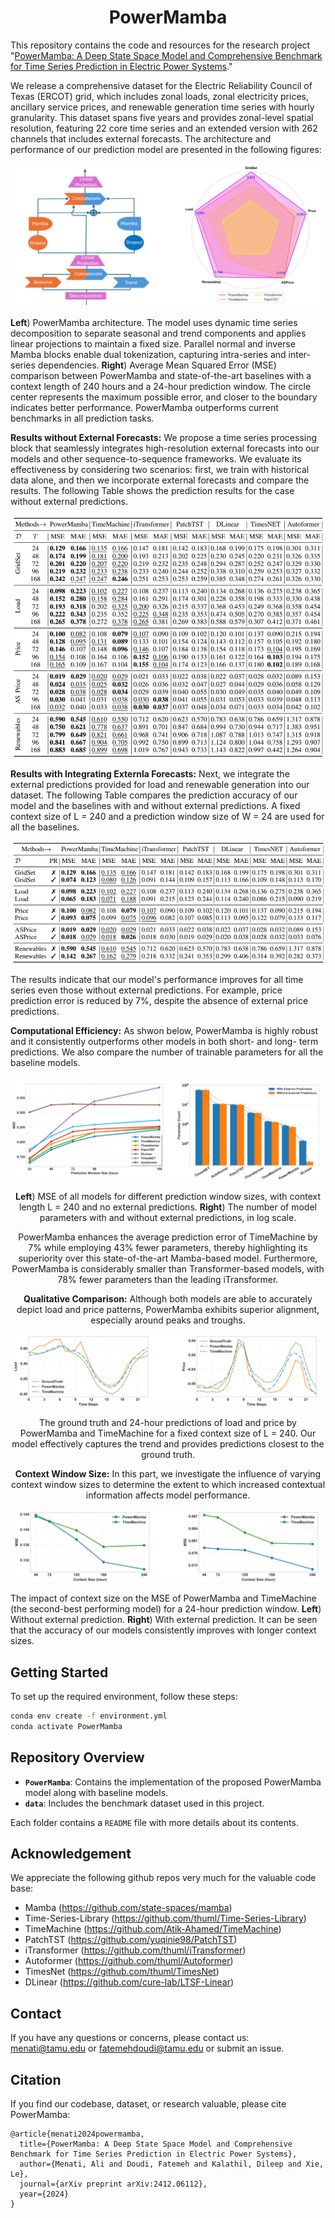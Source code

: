 # <center>PowerMamba</center>

This repository contains the code and resources for the research project "[PowerMamba: A Deep State Space Model and Comprehensive Benchmark for Time Series Prediction in Electric Power Systems](https://arxiv.org/abs/2412.06112)."

We release a comprehensive dataset for the Electric Reliability Council of Texas (ERCOT) grid, which includes zonal loads, zonal electricity prices, ancillary service prices, and renewable generation time series with hourly granularity. This dataset spans five years and provides zonal-level spatial resolution, featuring 22 core time series and an extended version with 262 channels that includes external forecasts. The architecture and performance of our prediction model are presented in the following figures:

<div style="text-align: center;">
    <img src="pics/PowerMamba_arc.png" alt="PowerMamba Model">
</div>

**Left**) PowerMamba architecture. The model uses dynamic time series
decomposition to separate seasonal and trend components and
applies linear projections to maintain a fixed size. Parallel
normal and inverse Mamba blocks enable dual tokenization,
capturing intra-series and inter-series dependencies. **Right**) Average Mean Squared Error (MSE) comparison
between PowerMamba and state-of-the-art baselines with a
context length of 240 hours and a 24-hour prediction window.
The circle center represents the maximum possible error, and
closer to the boundary indicates better performance. PowerMamba outperforms current benchmarks in all prediction tasks. 



**Results without External Forecasts:** We propose a time series processing block that seamlessly integrates high-resolution external forecasts into our models and other sequence-to-sequence frameworks. We evaluate its effectiveness by considering two scenarios: first, we train with historical data alone, and then we incorporate external forecasts and compare the results. The following Table shows the prediction results for the case without external predictions.

<img src="pics/without_pred.png" alt="Prediction results without external forecasts">


**Results with Integrating Externla Forecasts:** Next, we integrate the external predictions provided for load and renewable generation into our dataset. The following Table compares the prediction accuracy of our model and the baselines with and without external predictions. A fixed context size of L = 240 and a prediction window size of W = 24 are used for all the baselines.

<img src="pics/with_pred.png" alt="Comparing prediction results with and without external forecasts">


The results indicate that our model's performance improves for all time series even those without external predictions. For example, price
prediction error is reduced by 7%, despite the absence of external price predictions.




**Computational Efficiency:** As shwon below, PowerMamba is highly robust and it consistently outperforms other models in both short- and long-
term predictions. We also compare the number of trainable parameters for all the baseline models.

<div style="text-align: center; margin-top: 20px;">
    <img src="pics/parameters.png" alt="at">
    
**Left**) MSE of all models for different prediction window
sizes, with context length L = 240 and no external predictions. **Right**) The number of model parameters with and without
external predictions, in log scale.

PowerMamba enhances the average prediction error of TimeMachine by 7% while employing 43% fewer parameters,
thereby highlighting its superiority over this state-of-the-art
Mamba-based model. Furthermore, PowerMamba is considerably smaller than Transformer-based models, with 78% fewer
parameters than the leading iTransformer.

**Qualitative Comparison:** Although both models are able to accurately
depict load and price patterns, PowerMamba exhibits superior
alignment, especially around peaks and troughs.

<img src="pics/qualitative.png" alt="at">

The ground truth and 24-hour predictions of load and price by PowerMamba and TimeMachine for a fixed context size
of L = 240. Our model effectively captures the trend and provides predictions closest to the ground truth. 


**Context Window Size:** In this part, we investigate
the influence of varying context window sizes to determine the
extent to which increased contextual information affects model
performance.

<img src="pics/context.png" alt="at">
</div>

The impact of context size on the MSE of PowerMamba and TimeMachine (the second-best performing model) for a
24-hour prediction window. **Left**) Without external prediction. **Right**) With external prediction. It can be seen that the accuracy of our models consistently improves with longer context sizes.

## Getting Started

To set up the required environment, follow these steps:

```bash
conda env create -f environment.yml
conda activate PowerMamba
```

## Repository Overview

- **`PowerMamba`**: Contains the implementation of the proposed PowerMamba model along with baseline models.
- **`data`**: Includes the benchmark dataset used in this project.

Each folder contains a `README` file with more details about its contents.

## Acknowledgement

We appreciate the following github repos very much for the valuable code base:
- Mamba (https://github.com/state-spaces/mamba)
- Time-Series-Library (https://github.com/thuml/Time-Series-Library)
- TimeMachine (https://github.com/Atik-Ahamed/TimeMachine)
- PatchTST (https://github.com/yuqinie98/PatchTST)
- iTransformer (https://github.com/thuml/iTransformer)
- Autoformer (https://github.com/thuml/Autoformer)
- TimesNet (https://github.com/thuml/TimesNet)
- DLinear (https://github.com/cure-lab/LTSF-Linear)



## Contact

If you have any questions or concerns, please contact us: menati@tamu.edu or fatemehdoudi@tamu.edu or submit an issue.


## Citation

If you find our codebase, dataset, or research valuable, please cite PowerMamba:

```
@article{menati2024powermamba,
  title={PowerMamba: A Deep State Space Model and Comprehensive Benchmark for Time Series Prediction in Electric Power Systems},
  author={Menati, Ali and Doudi, Fatemeh and Kalathil, Dileep and Xie, Le},
  journal={arXiv preprint arXiv:2412.06112},
  year={2024}
}
```





